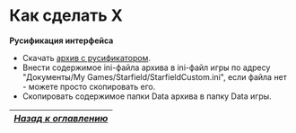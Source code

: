 # Как сделать X

**Русификация интерфейса**

+ Скачать [архив с русификатором](https://cdn.discordapp.com/attachments/1125351713998655589/1146943727173115974/Starfield-Rus-0.1.7z).
+ Внести содержимое ini-файла архива в ini-файл игры по адресу "Документы/My Games/Starfield/StarfieldCustom.ini", если файла нет - можете просто скопировать его.
+ Скопировать содержимое папки Data архива в папку Data игры.

|[*Назад к оглавлению*](https://github.com/Meridiano/Starfield-Head)|
|:---:|